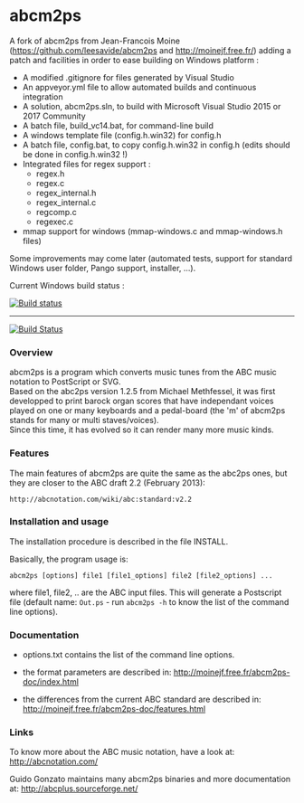 # abcm2ps

A fork of abcm2ps from Jean-Francois Moine (https://github.com/leesavide/abcm2ps and http://moinejf.free.fr/) adding a patch and facilities
in order to ease building on Windows platform :

 - A modified .gitignore for files generated by Visual Studio
 - An appveyor.yml file to allow automated builds and continuous integration
 - A solution, abcm2ps.sln, to build with Microsoft Visual Studio 2015 or 2017 Community 
 - A batch file, build_vc14.bat, for command-line build
 - A windows template file (config.h.win32) for config.h 
 - A batch file, config.bat, to copy config.h.win32 in config.h (edits should be done in config.h.win32 !)
 - Integrated files for regex support :
      * regex.h
      *	regex.c
      * regex_internal.h
      * regex_internal.c
      * regcomp.c
      * regexec.c
 - mmap support for windows (mmap-windows.c and mmap-windows.h files)
	  
Some improvements may come later (automated tests, support for standard Windows user folder, Pango support, installer, ...).
 

Current Windows build status :

[![Build status](https://ci.appveyor.com/api/projects/status/y3v4ohtqkcysxcfg?svg=true)](https://ci.appveyor.com/project/olivierlevon/abcm2ps)


______________________________________________________________________________________________________________________

[![Build Status](https://travis-ci.org/leesavide/abcm2ps.svg?branch=master)](https://travis-ci.org/leesavide/abcm2ps)

### Overview

abcm2ps is a program which converts music tunes from the ABC music
notation to PostScript or SVG.  
Based on the abc2ps version 1.2.5 from Michael Methfessel,
it was first developped to print barock organ scores that have
independant voices played on one or many keyboards and a pedal-board
(the 'm' of abcm2ps stands for many or multi staves/voices).  
Since this time, it has evolved so it can render many more music kinds.

### Features

The main features of abcm2ps are quite the same as the abc2ps ones,
but they are closer to the ABC draft 2.2 (February 2013):

    http://abcnotation.com/wiki/abc:standard:v2.2

### Installation and usage

The installation procedure is described in the file INSTALL.

Basically, the program usage is:

    abcm2ps [options] file1 [file1_options] file2 [file2_options] ...

where file1, file2, .. are the ABC input files. This will generate
a Postscript file (default name: `Out.ps` - run `abcm2ps -h` to
know the list of the command line options).

### Documentation

- options.txt contains the list of the command line options.

- the format parameters are described in:
    http://moinejf.free.fr/abcm2ps-doc/index.html

- the differences from the current ABC standard are described in:
    http://moinejf.free.fr/abcm2ps-doc/features.html

### Links

To know more about the ABC music notation, have a look at:
    http://abcnotation.com/

Guido Gonzato maintains many abcm2ps binaries and more documentation at:
    http://abcplus.sourceforge.net/
